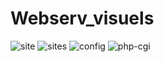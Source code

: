 # Webserv_visuels

![site](https://github.com/GitCGuillaume/Webserv_visuels/assets/34135668/a9260948-60a8-4fd3-abcf-7a18cce18eb7)
![sites](https://github.com/GitCGuillaume/Webserv_visuels/assets/34135668/eb95a188-b71f-411f-9dbf-7ae1397ff0e6)
![config](https://github.com/GitCGuillaume/Webserv_visuels/assets/34135668/861f2bfd-7993-45a0-a548-48f916f4a245)
![php-cgi](https://github.com/GitCGuillaume/Webserv_visuels/assets/34135668/f0020ae4-f22f-4a4a-8f15-bd2209d2e38e)
